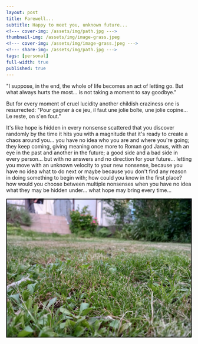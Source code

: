 ```yaml
---
layout: post
title: Farewell...
subtitle: Happy to meet you, unknown future...
<!--- cover-img: /assets/img/path.jpg --->
thumbnail-img: /assets/img/image-grass.jpeg 
<!--- cover-img: /assets/img/image-grass.jpeg --->
<!--- share-img: /assets/img/path.jpg --->
tags: [personal]
full-width: true
published: true
---
```


"I suppose, in the end, the whole of life becomes an act of letting go. But what always hurts the most... is not taking a moment to say goodbye."

But for every moment of cruel lucidity another childish craziness one is resurrected: "Pour gagner à ce jeu, il faut une jolie boîte, une jolie copine... Le reste, on s'en fout."

It's like hope is hidden in every nonsense scattered that you discover randomly by the time it hits you with a magnitude that it's ready to create a chaos around you... you have no idea who you are and where you're going; they keep coming, giving meaning once more to Roman god Janus, with an eye in the past and another in the future; a good side and a bad side in every person... but with no answers and no direction for your future... letting you move with an unknown velocity to your new nonsense, because you have no idea what to do next or maybe because you don't find any reason in doing something to begin with; how could you know in the first place? how would you choose between multiple nonsenses when you have no idea what they may be hidden under... what hope may bring every time...

![](/assets/img/image-grass.jpeg)
